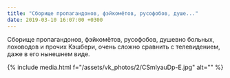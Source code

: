 ```yaml
---
title: "Сборище пропагандонов, фэйкомётов, русофобов, душе..."
date: 2019-03-10 16:07:00 +0300
---
```


Сборище пропагандонов, фэйкомётов, русофобов, душевно больных, лоховодов и прочих Кэшбери, очень сложно сравнить с телевидением, даже в его нынешнем виде.

{% include media.html f="/assets/vk_photos/2/CSmlyauDp-E.jpg" alt="" %}
